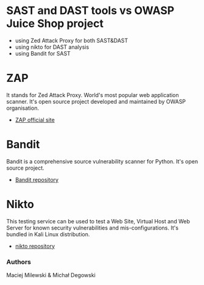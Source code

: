 # SAST and DAST tools vs OWASP Juice Shop project
  - using Zed Attack Proxy for both SAST&DAST
  - using nikto for DAST analysis
  - using Bandit for SAST
# ZAP
It stands for Zed Attack Proxy. World's most popular web application scanner. It's open source project developed and maintained by OWASP organisation.
 - [ZAP official site](https://www.zaproxy.org/)


# Bandit
Bandit is a comprehensive source vulnerability scanner for Python. It's open source project.
 - [Bandit repository](https://github.com/PyCQA/bandit)

# Nikto
This testing service can be used to test a Web Site, Virtual Host and Web Server for known security vulnerabilities and mis-configurations. It's bundled in Kali Linux distribution.
 - [nikto repository](https://github.com/sullo/nikto)

### Authors
Maciej Milewski & Michał Degowski

